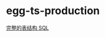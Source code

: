 # egg-ts-production

[完整的表结构 SQL](https://gist.github.com/wxyyxc1992/ebd1ceb919a68e428e7901f7fc766f02)
